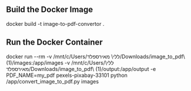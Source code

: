 ## Build the Docker Image
docker build -t image-to-pdf-convertor .

## Run the Docker Container
docker run --rm -v /mnt/c/Users/ללי\ מאירספלד/Downloads/image_to_pdf\ \(1\)/images:/app/images -v /mnt/c/Users/ללי\ מאירספלד/Downloads/image_to_pdf\ \(1\)/output:/app/output -e PDF_NAME=my_pdf pexels-pixabay-33101 python /app/convert_image_to_pdf.py images
